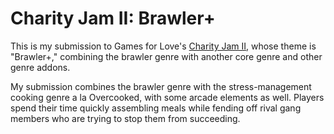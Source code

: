 # Charity Jam II: Brawler+

This is my submission to Games for Love's [Charity Jam II](https://itch.io/jam/charity-jam-ii), whose theme is "Brawler+," combining the brawler genre with another core genre and other genre addons.

My submission combines the brawler genre with the stress-management cooking genre a la Overcooked, with some arcade elements as well.  Players spend their time quickly assembling meals while fending off rival gang members who are trying to stop them from succeeding.
